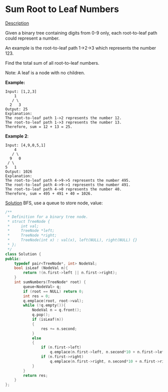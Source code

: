 # Sum Root to Leaf Numbers

[Description](https://leetcode.com/problems/sum-root-to-leaf-numbers/description/)

Given a binary tree containing digits from 0-9 only, each root-to-leaf path could represent a number.

An example is the root-to-leaf path 1->2->3 which represents the number 123.

Find the total sum of all root-to-leaf numbers.

Note: A leaf is a node with no children.

**Example:**
```
Input: [1,2,3]
    1
   / \
  2   3
Output: 25
Explanation:
The root-to-leaf path 1->2 represents the number 12.
The root-to-leaf path 1->3 represents the number 13.
Therefore, sum = 12 + 13 = 25.
```


**Example 2**:

```
Input: [4,9,0,5,1]
    4
   / \
  9   0
 / \
5   1
Output: 1026
Explanation:
The root-to-leaf path 4->9->5 represents the number 495.
The root-to-leaf path 4->9->1 represents the number 491.
The root-to-leaf path 4->0 represents the number 40.
Therefore, sum = 495 + 491 + 40 = 1026.
```

[Solution]()
BFS, use a queue to store node, value:

```c++
/**
 * Definition for a binary tree node.
 * struct TreeNode {
 *     int val;
 *     TreeNode *left;
 *     TreeNode *right;
 *     TreeNode(int x) : val(x), left(NULL), right(NULL) {}
 * };
 */
class Solution {
public:
    typedef pair<TreeNode*, int> NodeVal;
    bool isLeaf (NodeVal n){
        return !(n.first->left || n.first->right);
    }
    int sumNumbers(TreeNode* root) {
        queue<NodeVal> q;
        if (root == NULL) return 0;
        int res = 0;
        q.emplace(root, root->val);
        while (!q.empty()){
            NodeVal n = q.front();
            q.pop();
            if (isLeaf(n))
            {
                res += n.second;
            }
            else
            {
                if (n.first->left)
                    q.emplace(n.first->left, n.second*10 + n.first->left->val);
                if (n.first->right)
                    q.emplace(n.first->right, n.second*10 + n.first->right->val);
            }
        }
        return res;   
    }
};

```
